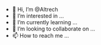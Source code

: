 - 👋 Hi, I’m @Altrech
- 👀 I’m interested in ...
- 🌱 I’m currently learning ...
- 💞️ I’m looking to collaborate on ...
- 📫 How to reach me ...

<!---
Altrech/Altrech is a ✨ special ✨ repository because its `README.md` (this file) appears on your GitHub profile.
You can click the Preview link to take a look at your changes.
--->
